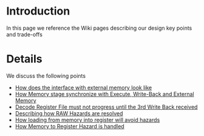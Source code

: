# Introduction #

In this page we reference the Wiki pages describing our design key points and trade-offs

# Details #

We discuss the following points

  * [How does the interface with external memory look like](ExternalMemoryInterface.md)
  * [How Memory stage synchronize with Execute, Write-Back and External Memory](MemoryStageCycleTime.md)
  * [Decode Register File must not progress until the 3rd Write Back received](RFWriteThenRead.md)
  * [Describing how RAW Hazards are resolved](RAWHazards.md)
  * [How loading from memory into register will avoid hazards](DataHazard.md)
  * [How Memory to Register Hazard is handled](MemToRegHazard.md)